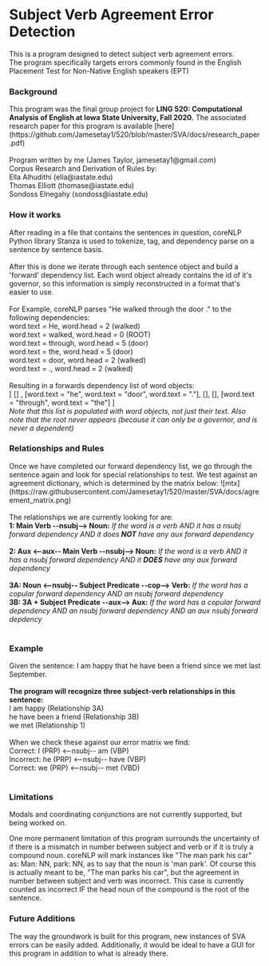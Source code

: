 <h1>Subject Verb Agreement Error Detection</h1>
This is a program designed to detect subject verb agreement errors.<br>
The program specifically targets errors commonly found in the English Placement Test for Non-Native English speakers (EPT)
<h3> Background </h3>
This program was the final group project for <b>LING 520: Computational Analysis of English at Iowa State
University, Fall 2020.</b>
The associated research paper for this program is available 
[here](https://github.com/Jamesetay1/520/blob/master/SVA/docs/research_paper.pdf)<br>

<br />
Program written by me (James Taylor, jamesetay1@gmail.com)<br>
Corpus Research and Derivation of Rules by:<br>
Ella Alhudithi (ella@iastate.edu) <br>
Thomas Elliott (thomase@iastate.edu) <br>
Sondoss Elnegahy (sondoss@iastate.edu) <br>

<h3>How it works</h3>
After reading in a file that contains the sentences in question, coreNLP Python library Stanza is used to
tokenize, tag, and dependency parse on a sentence by sentence basis.<br>
<br />
After this is done we iterate through each sentence object and
build a 'forward' dependency list. Each word object
already contains the id of it's governor, so this information
is simply reconstructed in a format that's easier to use.<br>
<br />
For Example, coreNLP parses "He walked through the door ." to the following dependencies:<br>
word.text = He, word.head = 2 (walked)<br>
word.text = walked, word.head = 0 (ROOT)<br>
word.text = through, word.head = 5 (door)<br>
word.text = the, word.head = 5 (door)<br>
word.text = door, word.head = 2 (walked)<br>
word.text = ., word.head = 2 (walked)<br>
<br />
Resulting in a forwards dependency list of word objects:<br>    
[ [] , [word.text = "he", word.text = "door", word.text =  "."], [], [], [word.text = "through", word.text = "the"] ]<br>
<em> Note that this list is populated with word objects, not just their text. 
Also note that the root never appears (because it can only be a governor, and is never a dependent) </em>  
<h3> Relationships and Rules </h3>
Once we have completed our forward dependency list, we go through the sentence again
and look for special relationships to test. We test against an agreement dictionary, which is determined
by the matrix below:  
![mtx](https://raw.githubusercontent.com/Jamesetay1/520/master/SVA/docs/agreement_matrix.png)
<br>  
<br />
The relationships we are currently looking for are:<br>    
<b>1: Main Verb --nsubj--> Noun:</b>     
<em>If the word is a verb AND it has a nsubj forward dependency AND it does <b>NOT</b> have any aux forward dependency</em><br>
<br />
<b>2: Aux <--aux-- Main Verb --nsubj--> Noun:</b>  
<em>If the word is a verb AND it has a nsubj forward dependency AND it <b>DOES</b> have any aux forward dependency</em><br> 
<br />
<b>3A: Noun <--nsubj-- Subject Predicate --cop--> Verb:</b>  
<em>If the word has a copular forward dependency AND an nsubj forward dependency</em><br>
<b>3B: 3A + Subject Predicate --aux--> Aux:</b>  
<em>If the word has a copular forward dependency AND an nsubj forward dependency AND an aux nsubj forward depdency</em><br> 
<br />  
<h3>Example</h3> 
Given the sentence: I am happy that he have been a friend since we met last September.<br>
<br />
<b>The program will recognize three subject-verb relationships in this sentence:</b><br>  
I am happy (Relationship 3A)<br>  
he have been a friend (Relationship 3B)<br>  
we met (Relationship 1)<br>  
<br />
When we check these against our error matrix we find:<br>  
Correct: I (PRP) <--nsubj-- am (VBP)<br>
Incorrect: he (PRP) <--nsubj-- have (VBP)<br>
Correct: we (PRP) <--nsubj-- met (VBD)<br>
<br />
<h3> Limitations </h3>
Modals and coordinating conjunctions are not currently supported, but being worked on.

One more permanent limitation of this program surrounds the uncertainty of if there is a mismatch in number between
subject and verb or if it is truly a compound noun. coreNLP will mark instances like "The man park his car"
as: Man: NN, park: NN, as to say that the noun is 'man park'. Of course this is actually meant to be, 
"The man parks his car", but the agreement in number between subject and verb was incorrect. This case is
currently counted as incorrect IF the head noun of the compound is the root of the sentence.  


<h3> Future Additions </h3>
The way the groundwork is built for this program, new instances of SVA errors can be easily added.
Additionally, it would be ideal to have a GUI for this program in addition to what is already there.
